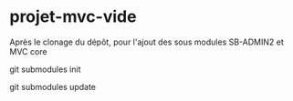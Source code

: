 projet-mvc-vide
===============
Après le clonage du dépôt, pour l'ajout des sous modules SB-ADMIN2 et MVC core

git submodules init

git submodules update

